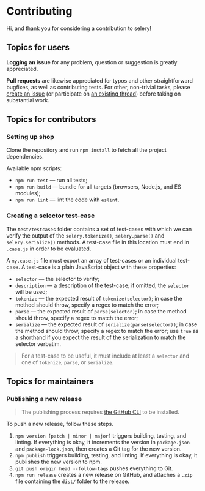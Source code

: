 # Contributing

Hi, and thank you for considering a contribution to selery!

## Topics for users

**Logging an issue** for any problem, question or suggestion is greatly appreciated.

**Pull requests** are likewise appreciated for typos and other straightforward bugfixes, as well as contributing tests. For other, non-trivial tasks, please [create an issue](https://github.com/danburzo/selery/issues/new) (or participate on [an existing thread](https://github.com/danburzo/selery/issues)) before taking on substantial work.

## Topics for contributors

### Setting up shop

Clone the repository and run `npm install` to fetch all the project dependencies.

Available npm scripts:

- `npm run test` — run all tests;
- `npm run build` — bundle for all targets (browsers, Node.js, and ES modules);
- `npm run lint` — lint the code with `eslint`.

### Creating a selector test-case

The `test/testcases` folder contains a set of test-cases with which we can verify the output of the `selery.tokenize()`, `selery.parse()` and `selery.serialize()` methods. A test-case file in this location must end in `.case.js` in order to be evaluated.

A `my.case.js` file must export an array of test-cases or an individual test-case. A test-case is a plain JavaScript object with these properties:

- `selector` — the selector to verify;
- `description` — a description of the test-case; if omitted, the `selector` will be used;
- `tokenize` — the expected result of `tokenize(selector)`; in case the method should throw, specify a regex to match the error;
- `parse` — the expected result of `parse(selector)`; in case the method should throw, specify a regex to match the error;
- `serialize` — the expected result of `serialize(parse(selector))`; in case the method should throw, specify a regex to match the error; use `true` as a shorthand if you expect the result of the serialization to match the selector verbatim.

> For a test-case to be useful, it must include at least a `selector` and one of `tokenize`, `parse`, or `serialize`.

## Topics for maintainers

### Publishing a new release

> The publishing process requires [the GitHub CLI](https://cli.github.com/) to be installed.

To push a new release, follow these steps.

1. `npm version [patch | minor | major]` triggers building, testing, and linting. If everything is okay, it increments the version in `package.json` and `package-lock.json`, then creates a Git tag for the new version.
2. `npm publish` triggers building, testing, and linting. If everything is okay, it publishes the new version to npm.
3. `git push origin head --follow-tags` pushes everything to Git.
4. `npm run release` creates a new release on GitHub, and attaches a `.zip` file containing the `dist/` folder to the release.
